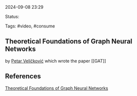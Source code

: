 

2024-09-08 23:29

Status:

Tags: #video, #consume

## Theoretical Foundations of Graph Neural Networks

by [Petar Veličković](https://www.youtube.com/@petarvelickovic6033) which wrote the paper [[GAT]]


## References

[Theoretical Foundations of Graph Neural Networks](https://www.youtube.com/watch?v=uF53xsT7mjc)


